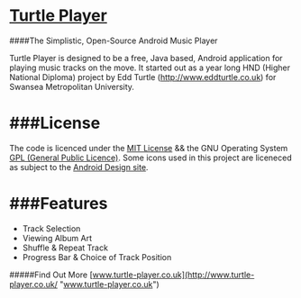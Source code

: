 [Turtle Player](http://www.turtle-player.co.uk/ "Turtle Player")
============

####The Simplistic, Open-Source Android Music Player

Turtle Player is designed to be a free, Java based, Android application for playing music tracks on the move. It started out as a year long HND (Higher National Diploma) project by Edd Turtle (http://www.eddturtle.co.uk) for Swansea Metropolitan University.

###License
============

The code is licenced under the [MIT License](http://www.opensource.org/licenses/mit-license.php "MIT License") && the GNU Operating System [GPL (General Public Licence)](http://www.gnu.org/copyleft/gpl.html "General Public License"). Some icons used in this project are liceneced as subject to the [Android Design site](http://developer.android.com/design/style/iconography.html).

###Features
============

+	Track Selection
+	Viewing Album Art
+	Shuffle & Repeat Track
+	Progress Bar & Choice of Track Position

#####Find Out More [www.turtle-player.co.uk](http://www.turtle-player.co.uk/ "www.turtle-player.co.uk")
